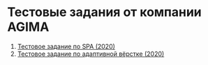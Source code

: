 # Тестовые задания от компании AGIMA


1. [Тестовое задание по SPA (2020)](test-1)
2. [Тестовое задание по адаптивной вёрстке (2020)](test-2)